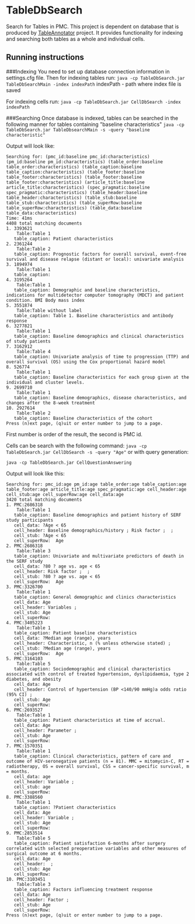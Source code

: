 # TableDbSearch
Search for Tables in PMC. This project is dependent on database that is produced by [TableAnnotator](https://github.com/nikolamilosevic86/TableAnnotator) project. It provides functionality for indexing and searching both tables as a whole and individual cells. 


## Running instructions
###Indexing
You need to set up database connection information in settings.cfg file. Then for indexing tables run:
```java -cp TableDbSearch.jar TableDbSearchMain -index indexPath```
indexPath - path where index file is saved

For indexing cells run:
```java -cp TableDbSearch.jar CellDbSearch -index indexPath```


###Searching
Once database is indexed, tables can be searched in the following manner for tables containing "baseline characteristics"
```java -cp TableDbSearch.jar TableDbsearchMain -s -query "baseline characteristic"```

Output will look like:
```
Searching for: (pmc_id:baseline pmc_id:characteristics) (pm_id:baseline pm_id:characteristics) (table_order:baseline table_order:characteristics) (table_caption:baseline table_caption:characteristics) (table_footer:baseline table_footer:characteristics) (table_footer:baseline table_footer:characteristics) (article_title:baseline article_title:characteristics) (spec_pragmatic:baseline spec_pragmatic:characteristics) (table_header:baseline table_header:characteristics) (table_stub:baseline table_stub:characteristics) (table_superRow:baseline table_superRow:characteristics) (table_data:baseline table_data:characteristics)
Time: 41ms
4408 total matching documents
1. 3393621
	Table:Table 1
   table_caption: Patient characteristics
2. 2361244
	Table:Table 2
   table_caption: Prognostic factors for overall survival, event-free survival and disease relapse (distant or local): univariate analysis
3. 1894974
	Table:Table 1
   table_caption: 
4. 3195264
	Table:Table 1
   table_caption: Demographic and baseline characteristics, indications for multidetector computer tomography (MDCT) and patient condition. BMI Body mass index
5. 3551874
	Table:Table without label
   table_caption: Table 1. Baseline characteristics and antibody response
6. 3277821
	Table:Table 1
   table_caption: Baseline demographics and clinical characteristics of study patients
7. 3162912
	Table:Table 4
   table_caption: Univariate analysis of time to progression (TTP) and overall survival (OS) using the Cox proportional hazard model
8. 526774
	Table:Table 1
   table_caption: Baseline characteristics for each group given at the individual and cluster levels.
9. 2699710
	Table:Table 1
   table_caption: Baseline demographics, disease characteristics, and changes after the 8-week treatment
10. 2927614
	Table:Table 2
   table_caption: Baseline characteristics of the cohort
Press (n)ext page, (q)uit or enter number to jump to a page.
```

First number is order of the result, the second is PMC id. 

Cells can be search with the following command:
```java -cp TableDbSearch.jar CellDbSearch -s -query "Age"```
or with query generation:

```java -cp TableDbSearch.jar CellQuestionAnswering```

Output will look like this: 
```
Searching for: pmc_id:age pm_id:age table_order:age table_caption:age table_footer:age article_title:age spec_pragmatic:age cell_header:age cell_stub:age cell_superRow:age cell_data:age
3420 total matching documents
1. PMC:2686318
	Table:Table 1
   table_caption: Baseline demographics and patient history of SERF study participants
   cell_data: ?Age < 65
   cell_header: Baseline demographics/history ; Risk factor ;  ; 
   cell_stub: ?Age < 65
   cell_superRow:  Age
2. PMC:2686318
	Table:Table 3
   table_caption: Univariate and multivariate predictors of death in the SERF study
   cell_data: ?80 ? age vs. age < 65
   cell_header: Risk factor ;  ; 
   cell_stub: ?80 ? age vs. age < 65
   cell_superRow:  Age
3. PMC:3326700
	Table:Table 1
   table_caption: General demographic and clinics characteristics
   cell_data: Age
   cell_header: Variables ; 
   cell_stub: Age
   cell_superRow: 
4. PMC:3405223
	Table:Table 1
   table_caption: Patient baseline characteristics
   cell_data: ?Median age (range), years
   cell_header: Characteristic, n (% unless otherwise stated) ; 
   cell_stub: ?Median age (range), years
   cell_superRow:  Age
5. PMC:3164103
	Table:Table 5
   table_caption: Sociodemographic and clinical characteristics associated with control of treated hypertension, dyslipidaemia, type 2 diabetes, and obesity
   cell_data: Age
   cell_header: Control of hypertension (BP <140/90 mmHg)a odds ratio (95% CI) ; 
   cell_stub: Age
   cell_superRow: 
6. PMC:2693527
	Table:Table 1
   table_caption: Patient characteristics at time of accrual.
   cell_data: Age
   cell_header: Parameter ; 
   cell_stub: Age
   cell_superRow: 
7. PMC:1570351
	Table:Table 1
   table_caption: Clinical characteristics, pattern of care and outcome of HIV-seronegative patients (n = 81). MMC = mitomycin-C, RT = radiotherapy, OS = overall survival, CSS = cancer-specific survival, m = months.
   cell_data: age
   cell_header: Variable ; 
   cell_stub: age
   cell_superRow: 
8. PMC:3388560
	Table:Table 1
   table_caption: ?Patient characteristics
   cell_data: Age
   cell_header: Variable ; 
   cell_stub: Age
   cell_superRow: 
9. PMC:2853514
	Table:Table 5
   table_caption: Patient satisfaction 6-months after surgery correlated with selected preoperative variables and other measures of surgical outcome at 6 months.
   cell_data: Age
   cell_header:  ; 
   cell_stub: Age
   cell_superRow: 
10. PMC:3103451
	Table:Table 3
   table_caption: Factors influencing treatment response
   cell_data: Age
   cell_header: Factor ; 
   cell_stub: Age
   cell_superRow: 
Press (n)ext page, (q)uit or enter number to jump to a page.
```

